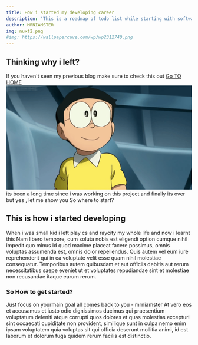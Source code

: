 ```yaml
---
title: How i started my developing career
description: 'This is a roadmap of todo list while starting with software developer in the it fiel and excelling it.'
author: MRNIAMSTER
img: nuxt2.png
#img: https://wallpapercave.com/wp/wp2312740.png
---
```

## Thinking why i left?
If you haven't seen my previous blog make sure to check this out
[Go TO HOME](/)
![](/assets/nuxt2.png)
its been a long time since i was working on this project and finally its over but yes , let me show you 
So where to start?


## This is how i started developing
When i was small kid i left play cs and raycity my whole life and now i learnt this
   Nam libero tempore, cum soluta nobis est eligendi option cumque
              nihil impedit quo minus id quod maxime placeat facere possimus,
              omnis voluptas assumenda est, omnis dolor repellendus. Quis autem
              vel eum iure reprehenderit qui in ea voluptate velit esse quam
              nihil molestiae consequatur. Temporibus autem quibusdam et aut
              officiis debitis aut rerum necessitatibus saepe eveniet ut et
              voluptates repudiandae sint et molestiae non recusandae itaque
              earum rerum.
              <info-box :array="['laravel','nodejs']" data="Skills ihaven't learn yet"></info-box>
              
              

### So How to get started?
Just focus on yourmain goal all comes back to you - mrniamster
At vero eos et accusamus et iusto odio dignissimos ducimus qui
              praesentium voluptatum deleniti atque corrupti quos dolores et
              quas molestias excepturi sint occaecati cupiditate non provident,
              similique sunt in culpa nemo enim ipsam voluptatem quia voluptas
              sit qui officia deserunt mollitia animi, id est laborum et dolorum
              fuga quidem rerum facilis est distinctio.
